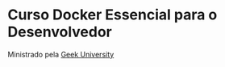 # Curso Docker Essencial para o Desenvolvedor

Ministrado pela [Geek University](https://www.geekuniversity.com.br/)
